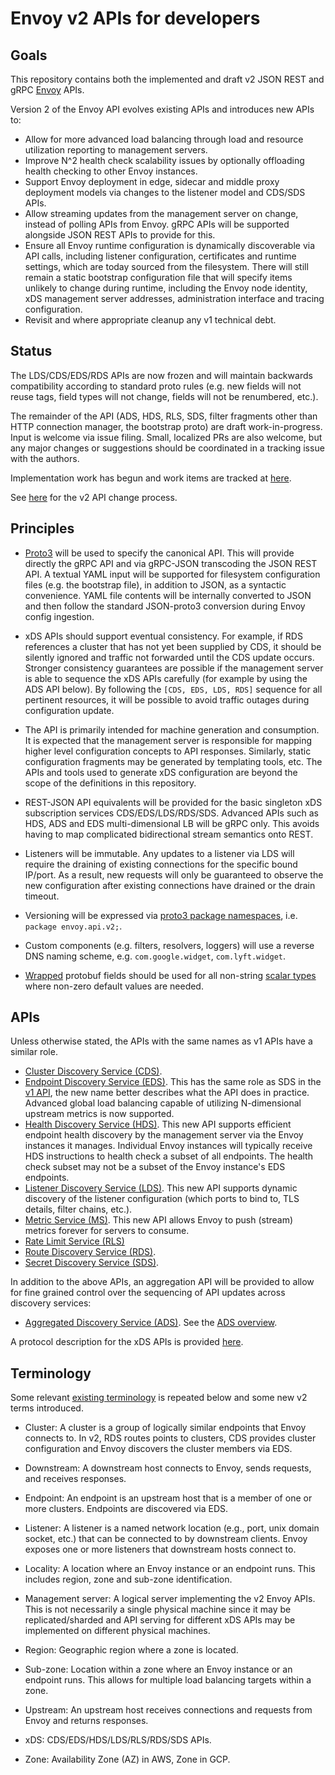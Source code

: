# Envoy v2 APIs for developers

## Goals

This repository contains both the implemented and draft v2 JSON REST and gRPC
[Envoy](https://github.com/envoyproxy/envoy/) APIs.

Version 2 of the Envoy API evolves existing APIs and introduces new APIs to:

* Allow for more advanced load balancing through load and resource utilization reporting to management servers.
* Improve N^2 health check scalability issues by optionally offloading health checking to other Envoy instances.
* Support Envoy deployment in edge, sidecar and middle proxy deployment models via changes to the listener model and CDS/SDS APIs.
* Allow streaming updates from the management server on change, instead of polling APIs from Envoy. gRPC APIs will be supported
  alongside JSON REST APIs to provide for this.
* Ensure all Envoy runtime configuration is dynamically discoverable via API
  calls, including listener configuration, certificates and runtime settings, which are today sourced from the filesystem. There
  will still remain a static bootstrap configuration file that will specify items
  unlikely to change during runtime, including the Envoy node identity, xDS
  management server addresses, administration interface and tracing
  configuration.
* Revisit and where appropriate cleanup any v1 technical debt.

## Status

The LDS/CDS/EDS/RDS APIs are now frozen and will maintain backwards
compatibility according to standard proto rules (e.g. new fields will not reuse
tags, field types will not change, fields will not be renumbered, etc.).

The remainder of the API (ADS, HDS, RLS, SDS, filter fragments other than HTTP
connection manager, the bootstrap proto) are draft work-in-progress. Input is
welcome via issue filing. Small, localized PRs are also welcome, but any major
changes or suggestions should be coordinated in a tracking issue with the
authors.

Implementation work has begun and work items are tracked at
[here](https://github.com/envoyproxy/envoy/issues?q=is%3Aopen+is%3Aissue+label%3A%22v2+API%22).

See [here](https://github.com/envoyproxy/data-plane-api/blob/master/CONTRIBUTING.md#api-changes)
for the v2 API change process.

## Principles

* [Proto3](https://developers.google.com/protocol-buffers/docs/proto3) will be
  used to specify the canonical API. This will provide directly the gRPC API and
  via gRPC-JSON transcoding the JSON REST API. A textual YAML input will be
  supported for filesystem configuration files (e.g. the bootstrap file), in
  addition to JSON, as a syntactic convenience. YAML file contents will be
  internally converted to JSON and then follow the standard JSON-proto3
  conversion during Envoy config ingestion.

* xDS APIs should support eventual consistency. For example, if RDS references a
  cluster that has not yet been supplied by CDS, it should be silently ignored
  and traffic not forwarded until the CDS update occurs. Stronger consistency
  guarantees are possible if the management server is able to sequence the xDS
  APIs carefully (for example by using the ADS API below). By following the
  `[CDS, EDS, LDS, RDS]` sequence for all pertinent resources, it will be
  possible to avoid traffic outages during configuration update.

* The API is primarily intended for machine generation and consumption. It is
  expected that the management server is responsible for mapping higher level
  configuration concepts to API responses. Similarly, static configuration
  fragments may be generated by templating tools, etc. The APIs and tools
  used to generate xDS configuration are beyond the scope of the definitions in
  this repository.

* REST-JSON API equivalents will be provided for the basic singleton xDS
  subscription services CDS/EDS/LDS/RDS/SDS. Advanced APIs such as HDS, ADS and
  EDS multi-dimensional LB will be gRPC only. This avoids having to map
  complicated bidirectional stream semantics onto REST.

* Listeners will be immutable. Any updates to a listener via LDS will require
  the draining of existing connections for the specific bound IP/port. As a
  result, new requests will only be guaranteed to observe the new configuration
  after existing connections have drained or the drain timeout.

* Versioning will be expressed via [proto3 package
  namespaces](https://developers.google.com/protocol-buffers/docs/proto3#packages),
  i.e. `package envoy.api.v2;`.

* Custom components (e.g. filters, resolvers, loggers) will use a reverse DNS naming scheme,
  e.g. `com.google.widget`, `com.lyft.widget`.

* [Wrapped](https://github.com/google/protobuf/blob/master/src/google/protobuf/wrappers.proto)
  protobuf fields should be used for all non-string [scalar
  types](https://developers.google.com/protocol-buffers/docs/proto3#scalar)
  where non-zero default values are needed.

## APIs

Unless otherwise stated, the APIs with the same names as v1 APIs have a similar role.

* [Cluster Discovery Service (CDS)](api/cds.proto).
* [Endpoint Discovery Service (EDS)](api/eds.proto). This has the same role as SDS in the [v1 API](https://www.envoyproxy.io/docs/envoy/latest/configuration/cluster_manager/sds_api.html),
  the new name better describes what the API does in practice. Advanced global load balancing capable of utilizing N-dimensional upstream metrics is now supported.
* [Health Discovery Service (HDS)](api/hds.proto). This new API supports efficient endpoint health discovery by the management server via the Envoy instances it manages. Individual Envoy instances
  will typically receive HDS instructions to health check a subset of all
  endpoints. The health check subset may not be a subset of the Envoy instance's
  EDS endpoints.
* [Listener Discovery Service (LDS)](api/lds.proto). This new API supports dynamic discovery of the listener configuration (which ports to bind to, TLS details, filter chains, etc.).
* [Metric Service (MS)](api/metrics_service.proto). This new API allows Envoy to push (stream) metrics forever for servers to consume.
* [Rate Limit Service (RLS)](api/rls.proto)
* [Route Discovery Service (RDS)](api/rds.proto).
* [Secret Discovery Service (SDS)](api/sds.proto).

In addition to the above APIs, an aggregation API will be provided to allow for
fine grained control over the sequencing of API updates across discovery
services:

* [Aggregated Discovery Service (ADS)](api/discovery.proto). See 
  the [ADS overview](https://www.envoyproxy.io/docs/envoy/latest/configuration/overview/v2_overview#aggregated-discovery-service).

A protocol description for the xDS APIs is provided [here](XDS_PROTOCOL.md).

## Terminology

Some relevant [existing terminology](https://www.envoyproxy.io/docs/envoy/latest/intro/arch_overview/terminology.html) is
repeated below and some new v2 terms introduced.

* Cluster: A cluster is a group of logically similar endpoints that Envoy
  connects to. In v2, RDS routes points to clusters, CDS provides cluster configuration and
  Envoy discovers the cluster members via EDS.

* Downstream: A downstream host connects to Envoy, sends requests, and receives responses.

* Endpoint: An endpoint is an upstream host that is a member of one or more clusters. Endpoints are discovered via EDS.

* Listener: A listener is a named network location (e.g., port, unix domain socket, etc.) that can be connected to by downstream clients. Envoy exposes one or more listeners that downstream hosts connect to.

* Locality: A location where an Envoy instance or an endpoint runs. This includes
  region, zone and sub-zone identification.

* Management server: A logical server implementing the v2 Envoy APIs. This is not necessarily a single physical machine since it may be replicated/sharded and API serving for different xDS APIs may be implemented on different physical machines.

* Region: Geographic region where a zone is located.

* Sub-zone: Location within a zone where an Envoy instance or an endpoint runs.
  This allows for multiple load balancing targets within a zone.

* Upstream: An upstream host receives connections and requests from Envoy and returns responses.

* xDS: CDS/EDS/HDS/LDS/RLS/RDS/SDS APIs.

* Zone: Availability Zone (AZ) in AWS, Zone in GCP.
